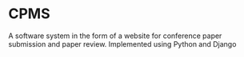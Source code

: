 # CPMS
A software system in the form of a website for conference paper submission and paper review. Implemented using Python and Django
